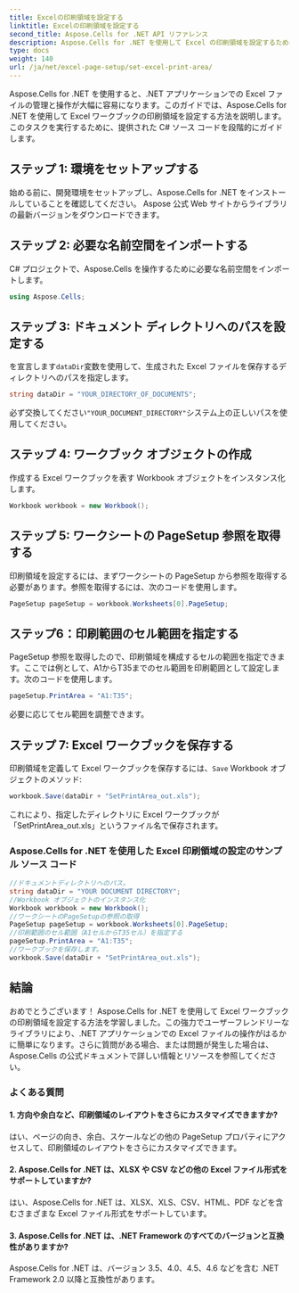 ```yaml
---
title: Excelの印刷領域を設定する
linktitle: Excelの印刷領域を設定する
second_title: Aspose.Cells for .NET API リファレンス
description: Aspose.Cells for .NET を使用して Excel の印刷領域を設定するためのステップバイステップ ガイド。 Excel ワークブックを簡単に最適化およびカスタマイズします。
type: docs
weight: 140
url: /ja/net/excel-page-setup/set-excel-print-area/
---
```

Aspose.Cells for .NET を使用すると、.NET アプリケーションでの Excel ファイルの管理と操作が大幅に容易になります。このガイドでは、Aspose.Cells for .NET を使用して Excel ワークブックの印刷領域を設定する方法を説明します。このタスクを実行するために、提供された C# ソース コードを段階的にガイドします。

## ステップ 1: 環境をセットアップする

始める前に、開発環境をセットアップし、Aspose.Cells for .NET をインストールしていることを確認してください。 Aspose 公式 Web サイトからライブラリの最新バージョンをダウンロードできます。

## ステップ 2: 必要な名前空間をインポートする

C# プロジェクトで、Aspose.Cells を操作するために必要な名前空間をインポートします。

```csharp
using Aspose.Cells;
```

## ステップ 3: ドキュメント ディレクトリへのパスを設定する

を宣言します`dataDir`変数を使用して、生成された Excel ファイルを保存するディレクトリへのパスを指定します。

```csharp
string dataDir = "YOUR_DIRECTORY_OF_DOCUMENTS";
```

必ず交換してください`"YOUR_DOCUMENT_DIRECTORY"`システム上の正しいパスを使用してください。

## ステップ 4: ワークブック オブジェクトの作成

作成する Excel ワークブックを表す Workbook オブジェクトをインスタンス化します。

```csharp
Workbook workbook = new Workbook();
```

## ステップ 5: ワークシートの PageSetup 参照を取得する

印刷領域を設定するには、まずワークシートの PageSetup から参照を取得する必要があります。参照を取得するには、次のコードを使用します。

```csharp
PageSetup pageSetup = workbook.Worksheets[0].PageSetup;
```

## ステップ6：印刷範囲のセル範囲を指定する

PageSetup 参照を取得したので、印刷領域を構成するセルの範囲を指定できます。ここでは例として、A1からT35までのセル範囲を印刷範囲として設定します。次のコードを使用します。

```csharp
pageSetup.PrintArea = "A1:T35";
```

必要に応じてセル範囲を調整できます。

## ステップ 7: Excel ワークブックを保存する

印刷領域を定義して Excel ワークブックを保存するには、`Save` Workbook オブジェクトのメソッド:

```csharp
workbook.Save(dataDir + "SetPrintArea_out.xls");
```

これにより、指定したディレクトリに Excel ワークブックが「SetPrintArea_out.xls」というファイル名で保存されます。

### Aspose.Cells for .NET を使用した Excel 印刷領域の設定のサンプル ソース コード 
```csharp
//ドキュメントディレクトリへのパス。
string dataDir = "YOUR DOCUMENT DIRECTORY";
//Workbook オブジェクトのインスタンス化
Workbook workbook = new Workbook();
//ワークシートのPageSetupの参照の取得
PageSetup pageSetup = workbook.Worksheets[0].PageSetup;
//印刷範囲のセル範囲（A1セルからT35セル）を指定する
pageSetup.PrintArea = "A1:T35";
//ワークブックを保存します。
workbook.Save(dataDir + "SetPrintArea_out.xls");
```

## 結論

おめでとうございます！ Aspose.Cells for .NET を使用して Excel ワークブックの印刷領域を設定する方法を学習しました。この強力でユーザーフレンドリーなライブラリにより、.NET アプリケーションでの Excel ファイルの操作がはるかに簡単になります。さらに質問がある場合、または問題が発生した場合は、Aspose.Cells の公式ドキュメントで詳しい情報とリソースを参照してください。

### よくある質問

#### 1. 方向や余白など、印刷領域のレイアウトをさらにカスタマイズできますか?

はい、ページの向き、余白、スケールなどの他の PageSetup プロパティにアクセスして、印刷領域のレイアウトをさらにカスタマイズできます。

#### 2. Aspose.Cells for .NET は、XLSX や CSV などの他の Excel ファイル形式をサポートしていますか?

はい、Aspose.Cells for .NET は、XLSX、XLS、CSV、HTML、PDF などを含むさまざまな Excel ファイル形式をサポートしています。

#### 3. Aspose.Cells for .NET は、.NET Framework のすべてのバージョンと互換性がありますか?

Aspose.Cells for .NET は、バージョン 3.5、4.0、4.5、4.6 などを含む .NET Framework 2.0 以降と互換性があります。